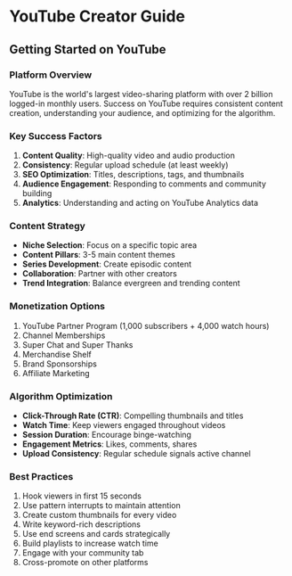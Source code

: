 # YouTube Creator Guide

## Getting Started on YouTube

### Platform Overview
YouTube is the world's largest video-sharing platform with over 2 billion logged-in monthly users. Success on YouTube requires consistent content creation, understanding your audience, and optimizing for the algorithm.

### Key Success Factors
1. **Content Quality**: High-quality video and audio production
2. **Consistency**: Regular upload schedule (at least weekly)
3. **SEO Optimization**: Titles, descriptions, tags, and thumbnails
4. **Audience Engagement**: Responding to comments and community building
5. **Analytics**: Understanding and acting on YouTube Analytics data

### Content Strategy
- **Niche Selection**: Focus on a specific topic area
- **Content Pillars**: 3-5 main content themes
- **Series Development**: Create episodic content
- **Collaboration**: Partner with other creators
- **Trend Integration**: Balance evergreen and trending content

### Monetization Options
1. YouTube Partner Program (1,000 subscribers + 4,000 watch hours)
2. Channel Memberships
3. Super Chat and Super Thanks
4. Merchandise Shelf
5. Brand Sponsorships
6. Affiliate Marketing

### Algorithm Optimization
- **Click-Through Rate (CTR)**: Compelling thumbnails and titles
- **Watch Time**: Keep viewers engaged throughout videos
- **Session Duration**: Encourage binge-watching
- **Engagement Metrics**: Likes, comments, shares
- **Upload Consistency**: Regular schedule signals active channel

### Best Practices
1. Hook viewers in first 15 seconds
2. Use pattern interrupts to maintain attention
3. Create custom thumbnails for every video
4. Write keyword-rich descriptions
5. Use end screens and cards strategically
6. Build playlists to increase watch time
7. Engage with your community tab
8. Cross-promote on other platforms